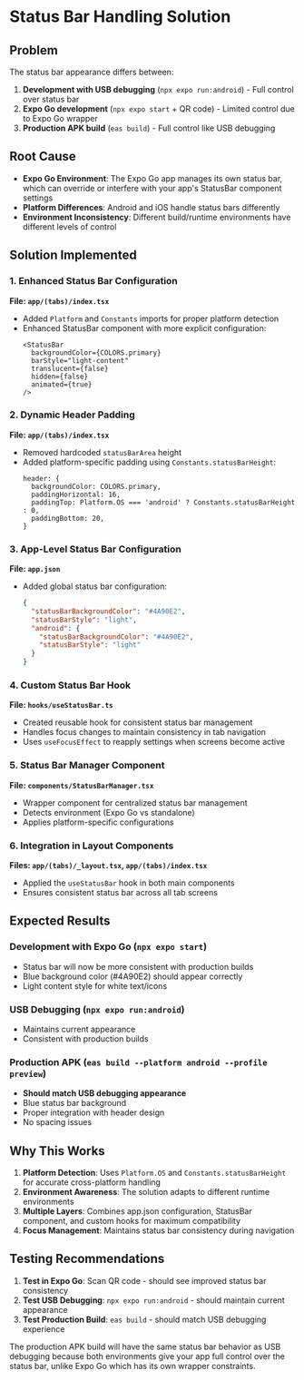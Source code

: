 # Status Bar Handling Solution

## Problem
The status bar appearance differs between:
1. **Development with USB debugging** (`npx expo run:android`) - Full control over status bar
2. **Expo Go development** (`npx expo start` + QR code) - Limited control due to Expo Go wrapper
3. **Production APK build** (`eas build`) - Full control like USB debugging

## Root Cause
- **Expo Go Environment**: The Expo Go app manages its own status bar, which can override or interfere with your app's StatusBar component settings
- **Platform Differences**: Android and iOS handle status bars differently
- **Environment Inconsistency**: Different build/runtime environments have different levels of control

## Solution Implemented

### 1. Enhanced Status Bar Configuration
**File: `app/(tabs)/index.tsx`**
- Added `Platform` and `Constants` imports for proper platform detection
- Enhanced StatusBar component with more explicit configuration:
  ```tsx
  <StatusBar
    backgroundColor={COLORS.primary}
    barStyle="light-content"
    translucent={false}
    hidden={false}
    animated={true}
  />
  ```

### 2. Dynamic Header Padding
**File: `app/(tabs)/index.tsx`**
- Removed hardcoded `statusBarArea` height
- Added platform-specific padding using `Constants.statusBarHeight`:
  ```tsx
  header: {
    backgroundColor: COLORS.primary,
    paddingHorizontal: 16,
    paddingTop: Platform.OS === 'android' ? Constants.statusBarHeight : 0,
    paddingBottom: 20,
  }
  ```

### 3. App-Level Status Bar Configuration
**File: `app.json`**
- Added global status bar configuration:
  ```json
  {
    "statusBarBackgroundColor": "#4A90E2",
    "statusBarStyle": "light",
    "android": {
      "statusBarBackgroundColor": "#4A90E2",
      "statusBarStyle": "light"
    }
  }
  ```

### 4. Custom Status Bar Hook
**File: `hooks/useStatusBar.ts`**
- Created reusable hook for consistent status bar management
- Handles focus changes to maintain consistency in tab navigation
- Uses `useFocusEffect` to reapply settings when screens become active

### 5. Status Bar Manager Component
**File: `components/StatusBarManager.tsx`**
- Wrapper component for centralized status bar management
- Detects environment (Expo Go vs standalone)
- Applies platform-specific configurations

### 6. Integration in Layout Components
**Files: `app/(tabs)/_layout.tsx`, `app/(tabs)/index.tsx`**
- Applied the `useStatusBar` hook in both main components
- Ensures consistent status bar across all tab screens

## Expected Results

### Development with Expo Go (`npx expo start`)
- Status bar will now be more consistent with production builds
- Blue background color (#4A90E2) should appear correctly
- Light content style for white text/icons

### USB Debugging (`npx expo run:android`)
- Maintains current appearance
- Consistent with production builds

### Production APK (`eas build --platform android --profile preview`)
- **Should match USB debugging appearance**
- Blue status bar background
- Proper integration with header design
- No spacing issues

## Why This Works

1. **Platform Detection**: Uses `Platform.OS` and `Constants.statusBarHeight` for accurate cross-platform handling
2. **Environment Awareness**: The solution adapts to different runtime environments
3. **Multiple Layers**: Combines app.json configuration, StatusBar component, and custom hooks for maximum compatibility
4. **Focus Management**: Maintains status bar consistency during navigation

## Testing Recommendations

1. **Test in Expo Go**: Scan QR code - should see improved status bar consistency
2. **Test USB Debugging**: `npx expo run:android` - should maintain current appearance
3. **Test Production Build**: `eas build` - should match USB debugging experience

The production APK build will have the same status bar behavior as USB debugging because both environments give your app full control over the status bar, unlike Expo Go which has its own wrapper constraints.
